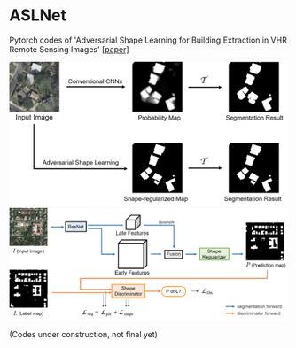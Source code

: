 # ASLNet
Pytorch codes of 'Adversarial Shape Learning for Building Extraction in VHR Remote Sensing Images' [[paper]](https://arxiv.org/abs/2102.11262)

![alt text](https://github.com/ggsDing/ASLNet/blob/main/Objective.png)
![alt text](https://github.com/ggsDing/ASLNet/blob/main/FlowChart.png)

(Codes under construction, not final yet)
